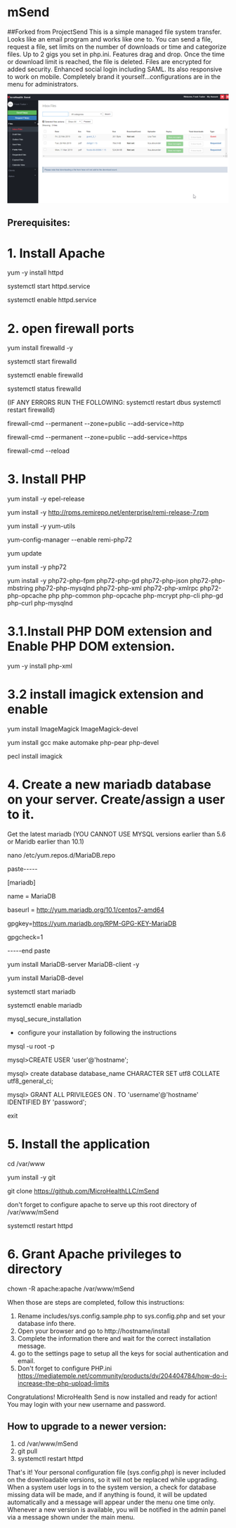 
# mSend
##Forked from ProjectSend
This is a simple managed file system transfer.  Looks like an email program and works like one to.  You can send a file, request a file, set limits on the number of downloads or time and categorize files.  Up to 2 gigs you set in php.ini.  Features drag and drop.  Once the time or download limit is reached, the file is deleted.  Files are encrypted for added security. Enhanced social login including SAML. Its also responsive to work on mobile.  Completely brand it yourself...configurations are in the menu for administrators.

![Inbox](inbox.png)

## Prerequisites:

# 1.  Install Apache

yum -y install httpd

systemctl start httpd.service

systemctl enable httpd.service

# 2.  open firewall ports

yum install firewalld -y

systemctl start firewalld

systemctl enable firewalld

systemctl status firewalld

(IF ANY ERRORS RUN THE FOLLOWING: systemctl restart dbus systemctl restart firewalld)

firewall-cmd --permanent --zone=public --add-service=http 

firewall-cmd --permanent --zone=public --add-service=https

firewall-cmd --reload


# 3.  Install PHP

yum install -y epel-release

yum install -y http://rpms.remirepo.net/enterprise/remi-release-7.rpm

yum install -y yum-utils

yum-config-manager --enable remi-php72

yum update

yum install -y php72

yum install -y php72-php-fpm php72-php-gd php72-php-json php72-php-mbstring php72-php-mysqlnd php72-php-xml php72-php-xmlrpc php72-php-opcache php php-common php-opcache php-mcrypt php-cli php-gd php-curl php-mysqlnd


# 3.1.Install PHP DOM extension and Enable PHP DOM extension.

yum -y install php-xml

# 3.2 install imagick extension and enable

yum install ImageMagick ImageMagick-devel

yum install gcc make automake php-pear php-devel

pecl install imagick



# 4.  Create a new mariadb database on your server. Create/assign a user to it.

Get the latest mariadb (YOU CANNOT USE MYSQL versions earlier than 5.6 or Maridb earlier than 10.1)

nano /etc/yum.repos.d/MariaDB.repo

paste-----

[mariadb]

name = MariaDB

baseurl = http://yum.mariadb.org/10.1/centos7-amd64

gpgkey=https://yum.mariadb.org/RPM-GPG-KEY-MariaDB

gpgcheck=1

-----end paste

yum install MariaDB-server MariaDB-client -y

yum install  MariaDB-devel

systemctl start mariadb

systemctl enable mariadb

mysql_secure_installation
 - configure your installation by following the instructions
 
mysql -u root -p

mysql>CREATE USER 'user'@'hostname';

mysql>  create database database_name CHARACTER SET utf8 COLLATE utf8_general_ci;

mysql> GRANT ALL PRIVILEGES ON *.* TO 'username'@'hostname' IDENTIFIED BY 'password';

exit

# 5. Install the application
cd /var/www

yum install -y git

git clone https://github.com/MicroHealthLLC/mSend

don't forget to configure apache to serve up this root directory of /var/www/mSend

systemctl restart httpd

# 6. Grant Apache privileges to directory

chown -R apache:apache /var/www/mSend



When those are steps are completed, follow this instructions:

1. Rename includes/sys.config.sample.php to sys.config.php and set your database info there.
2. Open your browser and go to http://hostname/install
3. Complete the information there and wait for the correct installation message.
4. go to the settings page to setup all the keys for social authentication and email.
5. Don't forget to configure PHP.ini https://mediatemple.net/community/products/dv/204404784/how-do-i-increase-the-php-upload-limits


Congratulations! MicroHealth Send is now installed and ready for action!
You may login with your new username and password.

## How to upgrade to a newer version:

1. cd /var/www/mSend
2. git pull
3.  systemctl restart httpd

That's it!
Your personal configuration file (sys.config.php) is never included on the downloadable versions, so it will not be replaced while upgrading.
When a system user logs in to the system version, a check for database missing data will be made, and if anything is found, it will be updated automatically and a message will appear under the menu one time only.
Whenever a new version is available, you will be notified in the admin panel via a message shown under the main menu.

